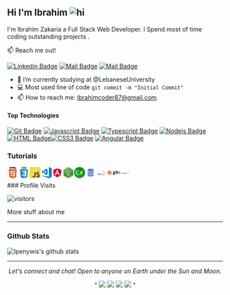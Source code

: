 ## Hi I'm Ibrahim <img src="https://user-images.githubusercontent.com/1303154/88677602-1635ba80-d120-11ea-84d8-d263ba5fc3c0.gif" width="28px" alt="hi">

I'm Ibrahim Zakaria a Full Stack Web Developer. I Spend most of time coding outstanding projects .

:mailbox: Reach me out!

[![Linkedin Badge](https://img.shields.io/badge/-Ibrahim-0e76a8?style=flat&labelColor=0e76a8&logo=linkedin&logoColor=white)](https://www.linkedin.com/in/ibrahim-zakaria-21a0571b9/) [![Mail Badge](https://img.shields.io/badge/-@ibrahimzak10-e84393?style=flat&labelColor=e84393&logo=instagram&logoColor=white)](https://www.instagram.com/ibrahimzak10/) [![Mail Badge](https://img.shields.io/badge/-ibrahimcoder-c0392b?style=flat&labelColor=c0392b&logo=gmail&logoColor=white)](mailto:ibrahimcoder87@gmail.com)

<!-- TODO: Add last video link -->

- 🔭 I’m currently studying at @LebaneseUniversity
- :computer: Most used line of code `git commit -m "Initial Commit"`
- 📫 How to reach me: ibrahimcoder87@gmail.com.

#### Top Technologies

<!-- TODO: Make technologies links takes you to repositories -->

[![Git Badge](https://img.shields.io/badge/-Git-61DBFB?style=for-the-badge&labelColor=black&logo=git&logoColor=61DBFB)](#) [![Javascript Badge](https://img.shields.io/badge/-Javascript-F0DB4F?style=for-the-badge&labelColor=black&logo=javascript&logoColor=F0DB4F)](#) [![Typescript Badge](https://img.shields.io/badge/-Typescript-007acc?style=for-the-badge&labelColor=black&logo=typescript&logoColor=007acc)](#) [![Nodejs Badge](https://img.shields.io/badge/-Nodejs-3C873A?style=for-the-badge&labelColor=black&logo=node.js&logoColor=3C873A)](#) [![HTML Badge](https://img.shields.io/badge/-HTML-e535ab?style=for-the-badge&labelColor=black&logo=html5&logoColor=e535ab)](#)[![CSS3 Badge](https://img.shields.io/badge/-CSS3-6264A7?style=for-the-badge&labelColor=black&logo=CSS3&logoColor=6264A7)](#)
[![Angular Badge](https://img.shields.io/badge/-Angular-DD0031?style=for-the-badge&labelColor=black&logo=Angular&logoColor=DD0031)](#)



### Tutorials

<img align="left" alt="HTML5" width="26px" src="https://raw.githubusercontent.com/github/explore/80688e429a7d4ef2fca1e82350fe8e3517d3494d/topics/html/html.png" />

<img align="left" alt="CSS3" width="26px" src="https://raw.githubusercontent.com/github/explore/80688e429a7d4ef2fca1e82350fe8e3517d3494d/topics/css/css.png" />

<img align="left" alt="JavaScript" width="26px" src="https://raw.githubusercontent.com/github/explore/80688e429a7d4ef2fca1e82350fe8e3517d3494d/topics/javascript/javascript.png" />

<img align="left" alt="Visual Studio Code" width="26px" src="https://raw.githubusercontent.com/github/explore/80688e429a7d4ef2fca1e82350fe8e3517d3494d/topics/visual-studio-code/visual-studio-code.png" />


<img align="left" alt="angular" width="26px" src="https://raw.githubusercontent.com/github/explore/80688e429a7d4ef2fca1e82350fe8e3517d3494d/topics/angular/angular.png" />



<img align="left" alt="Node.js" width="26px" src="https://raw.githubusercontent.com/github/explore/80688e429a7d4ef2fca1e82350fe8e3517d3494d/topics/nodejs/nodejs.png" />


<img align="left" alt="C-sharp" width="26px" src="https://raw.githubusercontent.com/github/explore/80688e429a7d4ef2fca1e82350fe8e3517d3494d/topics/csharp/csharp.png" />


<img align="left" alt="SQL" width="26px" src="https://raw.githubusercontent.com/github/explore/80688e429a7d4ef2fca1e82350fe8e3517d3494d/topics/sql/sql.png" />

<img align="left" alt="MySQL" width="26px" src="https://raw.githubusercontent.com/github/explore/80688e429a7d4ef2fca1e82350fe8e3517d3494d/topics/mysql/mysql.png" />

<img align="left" alt="Git" width="26px" src="https://raw.githubusercontent.com/github/explore/80688e429a7d4ef2fca1e82350fe8e3517d3494d/topics/git/git.png" />

<img align="left" alt="MongoDB" width="26px" src="https://raw.githubusercontent.com/github/explore/80688e429a7d4ef2fca1e82350fe8e3517d3494d/topics/mongodb/mongodb.png" />

<br />
<br />
### Profile Visits 

![visitors](https://visitor-badge.glitch.me/badge?page_id=ipenywis.https://visitor-badge.glitch.me/badge?page_id=ibrahim87-coder.ibrahim87-coder)

<summary>
  More stuff about me
</summary>
<hr>

### Github Stats

![Ipenywis's github stats](https://github-readme-stats.vercel.app/api?username=ibrahim87-coder&count_private=true&theme=tokyonight&hide=contribs,prs)

<hr>
<p align="center">
  <i>Let's connect and chat! Open to anyone on Earth under the Sun and Moon.</i>
  <p align="center">
    "
    <a href="https://www.linkedin.com/in/ibrahim-zakaria/" alt="Linkedin"><img src="https://github.com/imdhruv99/imdhruv99/blob/master/readme/linkedin.png"></a>
    <a href="https://www.instagram.com/ibrahimzak10/" alt="Instagram"><img src="https://github.com/imdhruv99/imdhruv99/blob/master/readme/insta.png"></a>
    <a href="https://www.facebook.com/madahetooo" alt="Facebook"><img src="https://github.com/imdhruv99/imdhruv99/blob/master/readme/facebook.png"></a>
    <a href="https://github.com/Ibrahim87-coder" alt="GitHub"><img src="https://github.com/imdhruv99/imdhruv99/blob/master/readme/github.png"></a>
   "
  </p> 
</p>


